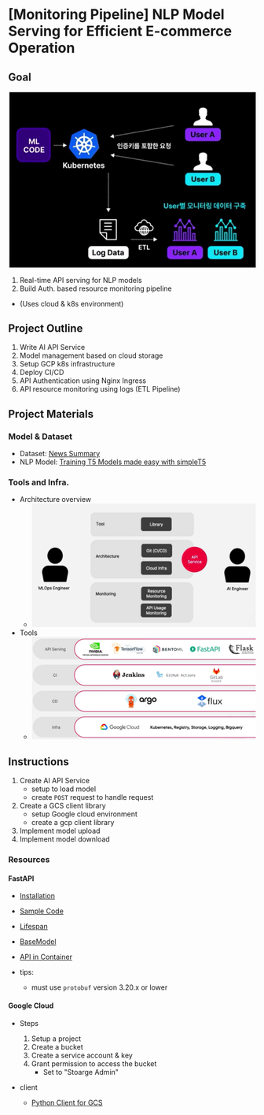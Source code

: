 # [Monitoring Pipeline] NLP Model Serving for Efficient E-commerce Operation

## Goal

![Project Oveview User side](./img/project_overview_user_side.png)
1. Real-time API serving for NLP models
2. Build Auth. based resource monitoring pipeline

- (Uses cloud & k8s environment)

## Project Outline

1. Write AI API Service
2. Model management based on cloud storage
3. Setup GCP k8s infrastructure
4. Deploy CI/CD 
5. API Authentication using Nginx Ingress 
6. API resource monitoring using logs (ETL Pipeline)

## Project Materials

### Model & Dataset

- Dataset: [News Summary](https://www.kaggle.com/datasets/sunnysai12345/news-summary)
- NLP Model: [Training T5 Models made easy with simpleT5](https://www.kaggle.com/code/nulldata/training-t5-models-made-easy-with-simplet5/notebook)

### Tools and Infra.

- Architecture overview
    - ![Project Oveview](./img/project_overview.png)
- Tools
    - ![Tools](./img/tools.png)

## Instructions

1. Create AI API Service
    - setup to load model
    - create `POST` request to handle request
2. Create a GCS client library
    - setup Google cloud environment
    - create a gcp client library
3. Implement model upload
4. Implement model download

### Resources

#### FastAPI

- [Installation](https://fastapi.tiangolo.com/tutorial/)
- [Sample Code](https://fastapi.tiangolo.com/tutorial/first-steps/)
- [Lifespan](https://fastapi.tiangolo.com/advanced/events/?h=lifespan#lifespan)
- [BaseModel](https://fastapi.tiangolo.com/tutorial/body/?h=basemodel#import-pydantics-basemodel)
- [API in Container](https://fastapi.tiangolo.com/de/deployment/docker/?h=docker)

- tips:
    - must use `protobuf` version 3.20.x or lower

#### Google Cloud

- Steps
    1. Setup a project
    2. Create a bucket
    3. Create a service account & key
    4. Grant permission to access the bucket
        - Set to "Stoarge Admin"

- client
    - [Python Client for GCS](https://cloud.google.com/python/docs/reference/storage/latest)
